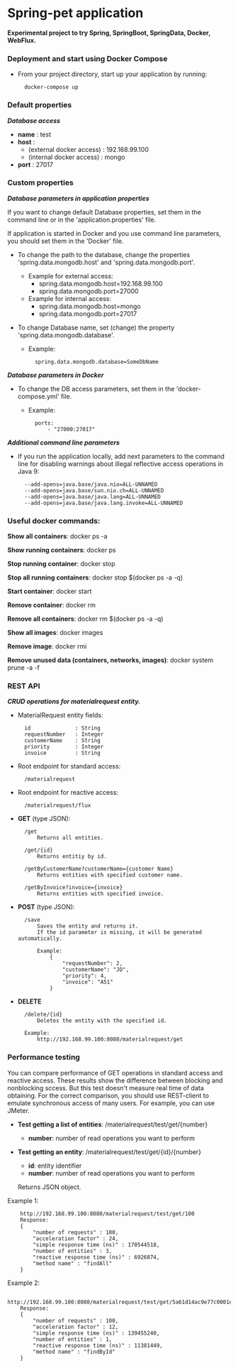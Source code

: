 # Spring-pet application

**Experimental project to try Spring, SpringBoot, SpringData, Docker, WebFlux.**
    
### **Deployment and start using Docker Compose**
- From your project directory, start up your application by running:

        docker-compose up

### Default properties
**_Database access_**
- **name** : test
- **host** :
    - (external docker access) : 192.168.99.100
    - (internal docker access) : mongo
- **port** : 27017

### **Custom properties**

**_Database parameters in application properties_**

If you want to change default Database properties, set them in the command line or in the 'application.properties' file.

If application is started in Docker and you use command line parameters, you should set them in the 'Docker' file.

- To change the path to the database, change the properties 'spring.data.mongodb.host' and 'spring.data.mongodb.port'.
    -  Example for external access: 
        - spring.data.mongodb.host=192.168.99.100
        - spring.data.mongodb.port=27000
    - Example for internal access: 
        - spring.data.mongodb.host=mongo
        - spring.data.mongodb.port=27017

- To change Database name, set (change) the property 'spring.data.mongodb.database'.

    - Example:

            spring.data.mongodb.database=SomeDbName

**_Database parameters in Docker_**

- To change the DB access parameters, set them in the 'docker-compose.yml' file.

    - Example:
           
            ports:
                - "27000:27017"
                

**_Additional command line parameters_**
        
- If you run the application locally, add next parameters to the command line
for disabling warnings about illegal reflective access operations in Java 9:
        
        --add-opens=java.base/java.nio=ALL-UNNAMED
        --add-opens=java.base/sun.nio.ch=ALL-UNNAMED
        --add-opens=java.base/java.lang=ALL-UNNAMED
        --add-opens=java.base/java.lang.invoke=ALL-UNNAMED
        
### **Useful docker commands**:
**Show all containers**:
    docker ps -a

**Show running containers**:
    docker ps

**Stop running container**:
    docker stop <id>

**Stop all running containers**:
    docker stop $(docker ps -a -q)

**Start container**:
    docker start <id>

**Remove container**:
    docker rm <id>

**Remove all containers**:
    docker rm $(docker ps -a -q)
        
**Show all images**:
    docker images

**Remove image**:
    docker rmi <id>

**Remove unused data (containers, networks, images)**:
    docker system prune -a -f

### **REST API**
**_CRUD operations for materialrequest entity._**

- MaterialRequest entity fields:

        id              : String
        requestNumber   : Integer
        customerName    : String
        priority        : Integer
        invoice         : String
    
- Root endpoint for standard access:

        /materialrequest

- Root endpoint for reactive access:

        /materialrequest/flux        

- **GET** (type JSON):

        /get 
            Returns all entities.
        
        /get/{id}
            Returns entitiy by id.
        
        /getByCustomerName?customerName={customer Name}
            Returns entities with specified customer name.
        
        /getByInvoice?invoice={invoice}
            Returns entities with specified invoice.

- **POST** (type JSON):

        /save
            Saves the entity and returns it.
            If the id parameter is missing, it will be generated automatically.
        
            Example:
                {
                    "requestNumber": 2,
                    "customerName": "JD",
                    "priority": 4,
                    "invoice": "A51"
                }

        
- **DELETE**

        /delete/{id}
            Deletes the entity with the specified id.

        Example:
            http://192.168.99.100:8080/materialrequest/get
        
### **Performance testing**
You can compare performance of GET operations in standard access and reactive access.
These results show the difference between blocking and nonblocking sccess.
But this test doesn't measure real time of data obtaining.
For the correct comparison, you should use REST-client to emulate synchronous access of many users.
For example, you can use JMeter.

- **Test getting a list of entities**: /materialrequest/test/get/{number}
    - **number**: number of read operations you want to perform

- **Test getting an entity**: /materialrequest/test/get/{id}/{number}
    - **id**: entity identifier
    - **number**: number of read operations you want to perform
    
    Returns JSON object.
    
Example 1:

        http://192.168.99.100:8080/materialrequest/test/get/100
        Response:
        {
            "number of requests" : 100,
            "acceleration factor" : 24,
            "simple response time (ns)" : 170544518,
            "number of entities" : 3,
            "reactive response time (ns)" : 6926874,
            "method name" : "findAll"
        }
    
Example 2:

        http://192.168.99.100:8080/materialrequest/test/get/5a61d14ac9e77c0001ee832e/100
        Response:
        {
            "number of requests" : 100,
            "acceleration factor" : 12,
            "simple response time (ns)" : 139455240,
            "number of entities" : 1,
            "reactive response time (ns)" : 11381449,
            "method name" : "findById"
        }
